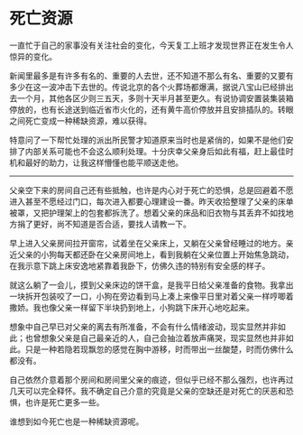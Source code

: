 # 死亡资源


一直忙于自己的家事没有关注社会的变化，今天复工上班才发现世界正在发生令人惊异的变化。

新闻里最多是有许多有名的、重要的人去世，还不知道不那么有名、重要的又要有多少在这一波冲击下去世的。传说北京的各个火葬场都爆满，据说八宝山已经排出去一个月，其他各区少则三五天，多则十天半月甚至更久。有说协调安置装集装箱停放的，也有长途送到临近省市火化的，还有黄牛高价停放并且安排插队的。转眼之间死亡变成一种稀缺资源，难以获得。

特意问了一下帮忙处理的派出所民警才知道原来当时也是紧俏的，如果不是他们安排了内部关系可能也不会这么顺利处理。十分庆幸父亲身后如此有福，赶上最佳时机和最好的助力，让我这样懵懂也能平顺送走他。

----

父亲空下来的房间自己还有些抵触，也许是内心对于死亡的恐惧，总是回避着不愿进入甚至不愿经过门口，每次进入都要心理建设一番。昨天收拾整理了父亲的床单被罩，又把护理架上的包套都拆洗了。想着父亲的床品和旧衣物与其丢弃不如找地方捐了更好，尚不知道是否合适，要找人请教一下。

早上进入父亲房间拉开窗帘，试着坐在父亲床上，又躺在父亲曾经睡过的地方。亲近父亲的小狗每天都还卧在父亲房间地上，看到我躺在父亲位置上开始焦急跳动，在我示意下跳上床安逸地紧靠着我卧下，仿佛久违的特别有安全感的样子。

就这么躺了一会儿，摸到父亲床边的饼干盒，是我平日给父亲准备的食物。我拿出一块拆开包装咬了一口，小狗在旁边看到马上凑上来像平日里对着父亲一样哼唧着撒娇。我也像父亲一样留下半块扔到地上，小狗跳下床开心地吃起来。

想象中自己早已对父亲的离去有所准备，不会有什么情绪波动，现实显然并非如此；也曾想象父亲是自己最亲近的人，自己会抽泣着放声痛哭，现实显然也并非如此。只是一种若隐若现飘忽的感觉在胸中游移，时而带出一丝酸楚，时而仿佛什么都没有。

自己依然介意着那个房间和房间里父亲的痕迹，但似乎已经不那么强烈，也许再过几天可以完全释怀。我不确定自己介意的究竟是父亲的空缺还是对死亡的厌恶和恐惧，也许是死亡更多一些。

谁想到如今死亡也是一种稀缺资源呢。
